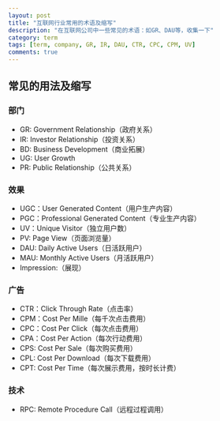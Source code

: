 ```yaml
---
layout: post
title: "互联网行业常用的术语及缩写"
description: "在互联网公司中一些常见的术语：如GR、DAU等，收集一下"
category: term
tags: [term, company, GR, IR, DAU, CTR, CPC, CPM, UV]
comments: true
---
```


## 常见的用法及缩写

### 部门
* GR: Government Relationship（政府关系）
* IR: Investor Relationship（投资关系）
* BD: Business Development（商业拓展）
* UG: User Growth
* PR: Public Relationship（公共关系）

### 效果
* UGC：User Generated Content（用户生产内容）
* PGC：Professional Generated Content（专业生产内容）
* UV：Unique Visitor（独立用户数）
* PV: Page View（页面浏览量）
* DAU: Daily Active Users（日活跃用户）
* MAU: Monthly Active Users（月活跃用户）
* Impression:（展现）

### 广告
* CTR：Click Through Rate（点击率）
* CPM：Cost Per Mille（每千次点击费用）
* CPC：Cost Per Click（每次点击费用）
* CPA：Cost Per Action（每次行动费用）
* CPS: Cost Per Sale（每次购买费用）
* CPL: Cost Per Download（每次下载费用）
* CPT: Cost Per Time（每次展示费用，按时长计费）


### 技术
* RPC: Remote Procedure Call（远程过程调用）
